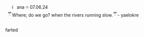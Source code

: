 ⠀⠀꒰⠀ana ෆ 07.06.24
  ⠀   
       ⠀ྀི Where; do we go? when the rivers running slow. ྀི - yaelokre
    
   farted
    

